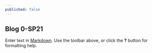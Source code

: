 ```yaml
---
published: false
---
```

## Blog 0-SP21 



Enter text in [Markdown](http://daringfireball.net/projects/markdown/). Use the toolbar above, or click the **?** button for formatting help.
